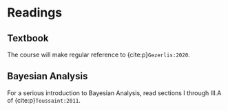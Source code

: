 Readings
========

## Textbook

The course will make regular reference to {cite:p}`Gezerlis:2020`.

## Bayesian Analysis

For a serious introduction to Bayesian Analysis, read sections I through III.A of
{cite:p}`Toussaint:2011`.
